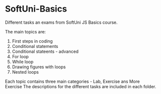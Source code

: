 # SoftUni-Basics
Different tasks an exams from SoftUni JS Basics course.

The main topics are:
1. First steps in coding
2. Conditional statements
3. Conditional stateents - advanced
4. For loop
5. While loop
6. Drawing figures with loops
7. Nested loops

Each topic contains three main categories - Lab, Exercise ans More Exercise
The descriptions for the different tasks are included in each folder.

